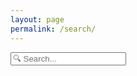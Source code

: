 ```yaml
---
layout: page
permalink: /search/
---
```


<div id="search-container">
  <input type="text" id="search-input" placeholder="🔍 Search...">
  <ul id="results-container"></ul>
</div>

<script
  src="/blog/js/simple-jekyll-search.js"
  type="text/javascript"
>
</script>

<script>
SimpleJekyllSearch({
  searchInput: document.getElementById('search-input'),
  resultsContainer: document.getElementById('results-container'),
  json: '/blog/search.json'
})
</script>
